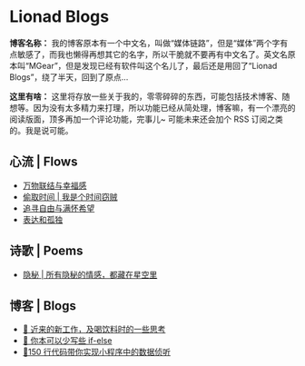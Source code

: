 # Lionad Blogs

**博客名称：** 我的博客原本有一个中文名，叫做“媒体链路”，但是“媒体”两个字有点敏感了，而我也懒得再想其它的名字，所以干脆就不要再有中文名了。英文名原本叫“MGear”，但是发现已经有软件叫这个名儿了，最后还是用回了“Lionad Blogs”，绕了半天，回到了原点...

**这里有啥：** 这里将存放一些关于我的，零零碎碎的东西，可能包括技术博客、随想等。因为没有太多精力来打理，所以功能已经从简处理，博客嘛，有一个漂亮的阅读版面，顶多再加一个评论功能，完事儿~ 可能未来还会加个 RSS 订阅之类的。我是说可能。

## 心流 | Flows

- [万物联结与幸福感](/articles/flow/万物联结与幸福感.html)
- [偷取时间 | 我是个时间窃贼](/articles/flow/偷取时间.html)
- [追寻自由与满怀希望](/articles/flow/追寻自由与满怀希望.html)
- [表达和孤独](/articles/flow/表达和孤独.html)

## 诗歌 | Poems

- [隐秘 | 所有隐秘的情感，都藏在星空里](/articles/flow/隐秘.html)

## 博客 | Blogs

- [🥛 近来的新工作，及喝饮料时的一些思考](/articles/007-近来的新工作，及喝饮料时的一些思考.html)
- [📝 你本可以少写些 if-else](/articles/005-你本可以少写些if-else.html)
- [🚀150 行代码带你实现小程序中的数据侦听](/articles/004-150行代码带你实现小程序中的数据侦听.html)
